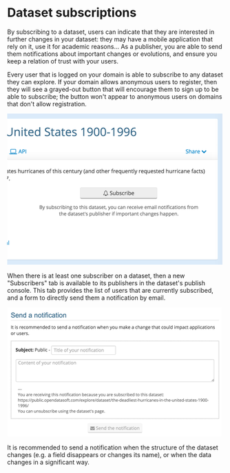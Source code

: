 # Dataset subscriptions

By subscribing to a dataset, users can indicate that they are interested in further changes in your dataset: they may have a mobile application that rely on it, use it for academic reasons... As a publisher, you are able to send them notifications about important changes or evolutions, and ensure you keep a relation of trust with your users.

Every user that is logged on your domain is able to subscribe to any dataset they can explore. If your domain allows anonymous users to register, then they will see a grayed-out button that will encourage them to sign up to be able to subscribe; the button won't appear to anonymous users on domains that don't allow registration.

![Subscribe button](subscribe-button-en.png)

When there is at least one subscriber on a dataset, then a new "Subscribers" tab is available to its publishers in the dataset's publish console. This tab provides the list of users that are currently subscribed, and a form to directly send them a notification by email.

![Publisher tab](publisher-tab-en.png)

It is recommended to send a notification when the structure of the dataset changes (e.g. a field disappears or changes its name), or when the data changes in a significant way.
